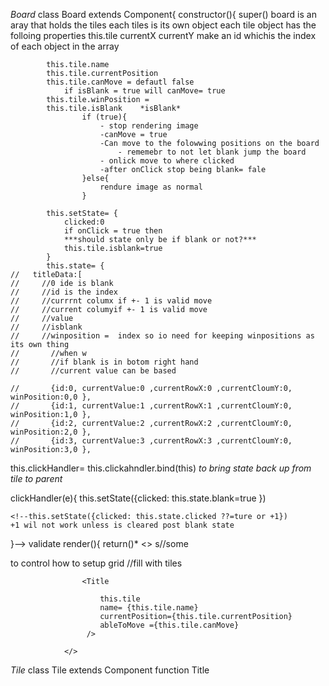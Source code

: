  *Board*
class Board extends Component{
    constructor(){
    super()
    board is an aray that holds the tiles 
    each tiles is its own object
        each tile object has the folloing properties
            this.tile
            currentX
            currentY
            make an id whichis the index of each object in the array

            this.tile.name
            this.tile.currentPosition
            this.tile.canMove = defautl false 
                if isBlank = true will canMove= true
            this.tile.winPosition = 
            this.tile.isBlank    *isBlank* 
                    if (true){
                        - stop rendering image
                        -canMove = true
                        -Can move to the folowwing positions on the board
                            - rememebr to not let blank jump the board
                        - onlick move to where clicked 
                        -after onClick stop being blank= fale
                    }else{
                        rendure image as normal
                    }

            this.setState= {
                clicked:0
                if onClick = true then 
                ***should state only be if blank or not?***
                this.tile.isblank=true
            }
            this.state= {
    //   titleData:[
    //     //0 ide is blank
    //     //id is the index 
    //     //currrnt columx if +- 1 is valid move
    //     //current columyif +- 1 is valid move
    //     //value 
    //     //isblank
    //     //winposition =  index so io need for keeping winpositions as its own thing
    //       //when w
    //       //if blank is in botom right hand
    //       //current value can be based 
          
    //       {id:0, currentValue:0 ,currentRowX:0 ,currentCloumY:0, winPosition:0,0 },
    //       {id:1, currentValue:1 ,currentRowX:1 ,currentCloumY:0, winPosition:1,0 }, 
    //       {id:2, currentValue:2 ,currentRowX:2 ,currentCloumY:0, winPosition:2,0 },
    //       {id:3, currentValue:3 ,currentRowX:3 ,currentCloumY:0, winPosition:3,0 }, 
this.clickHandler= this.clickahndler.bind(this) *to bring state back up from tile to parent*


clickHandler(e){
    this.setState({clicked: this.state.blank=true
    })

    <!--this.setState({clicked: this.state.clicked ??=ture or +1})
    +1 wil not work unless is cleared post blank state
}-->
 validate
            render(){
                return()*
                <>
s//some <div> to control how to setup grid
//fill with tiles

                    <Title

                        this.tile
                        name= {this.tile.name}
                        currentPosition={this.tile.currentPosition}
                        ableToMove ={this.tile.canMove}
                     />

                </>

*Tile*
class Tile extends Component 
function Title 

